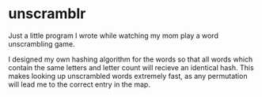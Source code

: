 unscramblr
=========


Just a little program I wrote while watching my mom play a word unscrambling game.

I designed my own hashing algorithm for the words so that all words which contain the same letters and letter count will recieve an identical hash.
This makes looking up unscrambled words extremely fast, as any permutation will lead me to the correct entry in the map.
